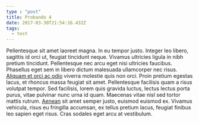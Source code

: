 ```yaml
---
type : "post"
title: Probando 4
date: 2017-03-30T21:54:16.432Z
tags:
  - test
---
```


Pellentesque sit amet laoreet magna. In eu tempor justo. Integer leo libero, sagittis id orci ut, feugiat tincidunt neque. Vivamus ultricies ligula in nibh pretium tincidunt. Pellentesque nec arcu eget nisi ultricies faucibus. Phasellus eget sem in libero dictum malesuada ullamcorper nec risus. [Aliquam et orci ac odio](https://google.com) viverra molestie quis non orci. Proin pretium egestas lacus, et rhoncus massa feugiat sit amet. Pellentesque facilisis quam a risus volutpat tempor. Sed facilisis, lorem quis gravida luctus, lectus lectus porta purus, vitae pulvinar nunc urna id quam. Maecenas vitae nisl sed tortor mattis rutrum. [Aenean](https://google.com) sit amet semper justo, euismod euismod ex. Vivamus vehicula, risus eu fringilla accumsan, ex tellus pretium lacus, feugiat finibus leo sapien eget risus. Cras sodales eget arcu at vestibulum.
